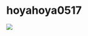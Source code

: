 # hoyahoya0517


<img src="https://img.shields.io/badge/Python-3766AB?style=flat-square&logo=Python&logoColor=white"/></a>
